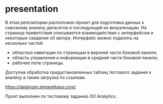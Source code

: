 # presentation
В этом репозитории расположен проект для подготовки данных к сквозному анализу датасетов и последующей их визуализации.
На странице приветствия описывается взаимодействие с интерфейсом и некоторые сведения об авторе.
Интерфейс можно поделить на несколько частей: 
- областью навигации по страницам в верхней части боковой панели;
- область управления и информации в средней части боковой панели;
- рабочее поле страницы.

Доступна обработка предустановленных таблиц тестового задания к анализу а также загрузка по ссылкам.

https://datalyzer.streamlitapp.com/

Проет выполнен по тестовому заданию XO Analytics.
